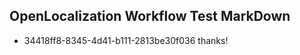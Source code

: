 ## OpenLocalization Workflow Test MarkDown
* 34418ff8-8345-4d41-b111-2813be30f036 thanks!

<!--HONumber=Aug16_HO4-->


